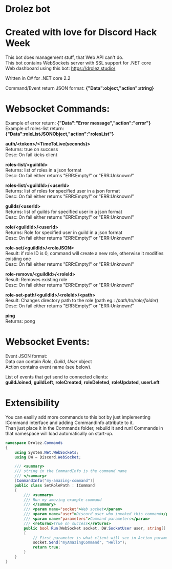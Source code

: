 # Drolez bot
# Created with love for Discord Hack Week
This bot does management stuff, that Web API can't do.<br>
This bot contains WebSockets server with SSL support for .NET core<br>
Web dashboard using this bot: https://drolez.studio/

Written in C# for .NET core 2.2

Command/Event return JSON format: **{"Data":object,"action":string}**<br>

# Websocket Commands:

Example of error return: **{"Data":"Error message","action":"error"}**<br>
Example of roles-list return: **{"Data":roleListJSONObject,"action":"rolesList"}**

**auth/\<token>/\<TimeToLive(seconds)>**<br>
Returns: true on success<br>
Desc: On fail kicks client

**roles-list/\<guildId>**<br>
Returns: list of roles in a json format<br>
Desc: On fail either returns "ERR:Empty!" or "ERR:Unknown!"
  
**roles-list/\<guildId>/\<userId>**<br>
Returns: list of roles for specified user in a json format<br>
Desc: On fail either returns "ERR:Empty!" or "ERR:Unknown!"

**guilds/\<userId>**<br>
Returns: list of guilds for specified user in a json format<br>
Desc: On fail either returns "ERR:Empty!" or "ERR:Unknown!"

**role/\<guildId>/\<userId>**<br>
Returns: Role for specified user in guild in a json format<br>
Desc: On fail either returns "ERR:Empty!" or "ERR:Unknown!"

**role-set/\<guildId>/\<roleJSON>**<br>
Result: if role ID is 0, command will create a new role, otherwise it modifies existing one<br>
Desc: On fail either returns "ERR:Empty!" or "ERR:Unknown!"

**role-remove/\<guildId>/\<roleId>**<br>
Result: Removes existing role<br>
Desc: On fail either returns "ERR:Empty!" or "ERR:Unknown!"

**role-set-path/\<guildId>/\<roleId>/\<path>**<br>
Result: Changes directory path to the role (path eg.: */path/to/role/folder*)<br>
Desc: On fail either returns "ERR:Empty!" or "ERR:Unknown!"

**ping**<br>
Returns: pong

# Websocket Events:

Event JSON format:<br>
Data can contain *Role*, *Guild*, *User* object<br>
Action contains event name (see below).

List of events that get send to connected clients:<br>
**guildJoined**, **guildLeft**, **roleCreated**, **roleDeleted**, **roleUpdated**, **userLeft**

# Extensibility

You can easilly add more commands to this bot by just implementing ICommand interface and adding CommandInfo attribute to it.<br>
Than just place it in the Commands folder, rebuild it and run! Commands in that namespace will load automatically on start-up.
```C#
namespace Drolez.Commands
{
    using System.Net.WebSockets;
    using DW = Discord.WebSocket;

    /// <summary>
    /// string in the CommandInfo is the command name
    /// </summary>
    [CommandInfo("my-amazing-command")]
    public class SetRolePath : ICommand
    {
        /// <summary>
        /// Run my amazing example command
        /// </summary>
        /// <param name="socket">Web socket</param>
        /// <param name="user">Discord user who invoked this command</param>
        /// <param name="parameters">Command parameters</param>
        /// <returns>True on success</returns>
        public bool Run(WebSocket socket, DW.SocketUser user, string[] parameters)
        {
            // First parameter is what client will see in Action parameter, second is and object (Data)
            socket.Send("myAmazingCommand", "Hello");
            return true;
        }
    }
}
```
